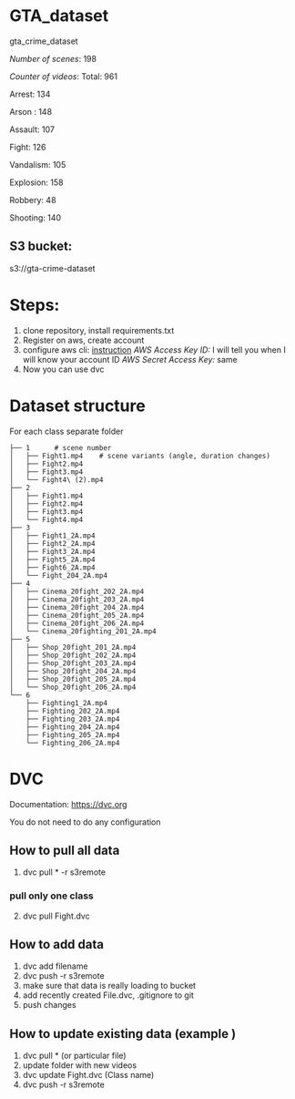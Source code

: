 # GTA_dataset
gta_crime_dataset

*Number of scenes*: 198

*Counter of videos*: Total: 961

Arrest: 134

Arson : 148

Assault: 107

Fight: 126

Vandalism: 105

Explosion: 158

Robbery: 48

Shooting: 140

## S3 bucket:
s3://gta-crime-dataset

# Steps:

1. clone repository, install requirements.txt
2. Register on aws, create account
3. configure aws cli: [instruction](https://docs.aws.amazon.com/cli/latest/userguide/cli-chap-configure.html) 
*AWS Access Key ID:* I will tell you when I will know your account ID
*AWS Secret Access Key:*  same
4. Now you can use dvc

# Dataset structure
For each class separate folder
```Fight   # any class name
├── 1      # scene number
│   ├── Fight1.mp4    # scene variants (angle, duration changes)
│   ├── Fight2.mp4
│   ├── Fight3.mp4
│   └── Fight4\ (2).mp4
├── 2
│   ├── Fight1.mp4
│   ├── Fight2.mp4
│   ├── Fight3.mp4
│   └── Fight4.mp4
├── 3
│   ├── Fight1_2A.mp4
│   ├── Fight2_2A.mp4
│   ├── Fight3_2A.mp4
│   ├── Fight5_2A.mp4
│   ├── Fight6_2A.mp4
│   └── Fight_204_2A.mp4
├── 4
│   ├── Cinema_20fight_202_2A.mp4
│   ├── Cinema_20fight_203_2A.mp4
│   ├── Cinema_20fight_204_2A.mp4
│   ├── Cinema_20fight_205_2A.mp4
│   ├── Cinema_20fight_206_2A.mp4
│   └── Cinema_20fighting_201_2A.mp4
├── 5
│   ├── Shop_20fight_201_2A.mp4
│   ├── Shop_20fight_202_2A.mp4
│   ├── Shop_20fight_203_2A.mp4
│   ├── Shop_20fight_204_2A.mp4
│   ├── Shop_20fight_205_2A.mp4
│   └── Shop_20fight_206_2A.mp4
└── 6
    ├── Fighting1_2A.mp4
    ├── Fighting_202_2A.mp4
    ├── Fighting_203_2A.mp4
    ├── Fighting_204_2A.mp4
    ├── Fighting_205_2A.mp4
    └── Fighting_206_2A.mp4
```

# DVC
Documentation: https://dvc.org

You do not need to do any configuration

## How to pull all data
1. dvc pull * -r s3remote
### pull only one class
2. dvc pull Fight.dvc

## How to add data
1. dvc add filename
2. dvc push -r s3remote
3. make sure that data is really loading to bucket
4. add recently created File.dvc, .gitignore  to git
5. push changes

## How to update existing data  (example )
1. dvc pull * (or particular file)
2. update folder with new videos
1. dvc update Fight.dvc (Class name)
2. dvc push -r s3remote


